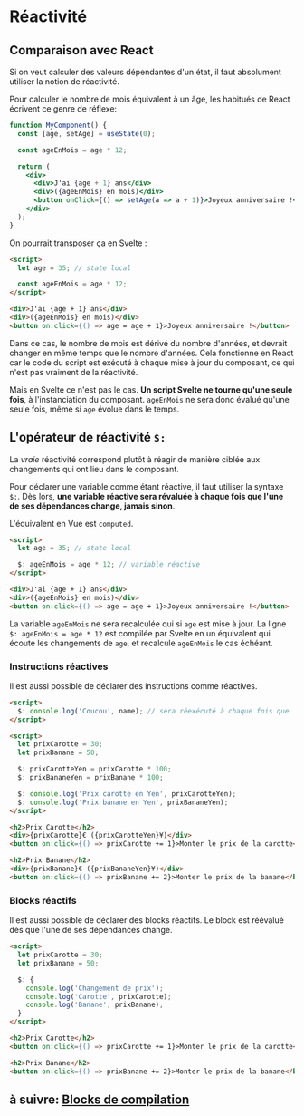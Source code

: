 # Réactivité

## Comparaison avec React

Si on veut calculer des valeurs dépendantes d'un état, il faut absolument utiliser la notion de réactivité.

Pour calculer le nombre de mois équivalent à un âge, les habitués de React écrivent ce genre de réflexe:

```jsx
function MyComponent() {
  const [age, setAge] = useState(0);

  const ageEnMois = age * 12;

  return (
    <div>
      <div>J'ai {age + 1} ans</div>
      <div>({ageEnMois} en mois)</div>
      <button onClick={() => setAge(a => a + 1)}>Joyeux anniversaire !</button>
    </div>
  );
}
```

On pourrait transposer ça en Svelte :

```html
<script>
  let age = 35; // state local

  const ageEnMois = age * 12;
</script>

<div>J'ai {age + 1} ans</div>
<div>({ageEnMois} en mois)</div>
<button on:click={() => age = age + 1}>Joyeux anniversaire !</button>
```

Dans ce cas, le nombre de mois est dérivé du nombre d'années, et devrait changer en même temps que le nombre d'années. Cela fonctionne en React car le code du script est exécuté à chaque mise à jour du composant, ce qui n'est pas vraiment de la réactivité.

Mais en Svelte ce n'est pas le cas. **Un script Svelte ne tourne qu'une seule fois**, à l'instanciation du composant. `ageEnMois` ne sera donc évalué qu'une seule fois, même si `age` évolue dans le temps.

## L'opérateur de réactivité `$:`

La _vraie_ réactivité correspond plutôt à réagir de manière ciblée aux changements qui ont lieu dans le composant.

Pour déclarer une variable comme étant réactive, il faut utiliser la syntaxe `$:`. Dès lors, **une variable réactive sera révaluée à chaque fois que l'une de ses dépendances change, jamais sinon**.

L'équivalent en Vue est `computed`.

```html
<script>
  let age = 35; // state local

  $: ageEnMois = age * 12; // variable réactive
</script>

<div>J'ai {age + 1} ans</div>
<div>({ageEnMois} en mois)</div>
<button on:click={() => age = age + 1}>Joyeux anniversaire !</button>
```

La variable `ageEnMois` ne sera recalculée qui si `age` est mise à jour. La ligne `$: ageEnMois = age * 12` est compilée par Svelte en un équivalent qui écoute les changements de `age`, et recalcule `ageEnMois` le cas échéant.

### Instructions réactives

Il est aussi possible de déclarer des instructions comme réactives.

```html
<script>
  $: console.log('Coucou', name); // sera réexécuté à chaque fois que `name` change
</script>
```

```html
<script>
  let prixCarotte = 30;
  let prixBanane = 50;

  $: prixCarotteYen = prixCarotte * 100;
  $: prixBananeYen = prixBanane * 100;

  $: console.log('Prix carotte en Yen', prixCarotteYen);
  $: console.log('Prix banane en Yen', prixBananeYen);
</script>

<h2>Prix Carotte</h2>
<div>{prixCarotte}€ ({prixCarotteYen}¥)</div>
<button on:click={() => prixCarotte += 1}>Monter le prix de la carotte</button>

<h2>Prix Banane</h2>
<div>{prixBanane}€ ({prixBananeYen}¥)</div>
<button on:click={() => prixBanane += 2}>Monter le prix de la banane</button>
```

### Blocks réactifs

Il est aussi possible de déclarer des blocks réactifs. Le block est réévalué dès que l'une de ses dépendances change.

```html
<script>
  let prixCarotte = 30;
  let prixBanane = 50;

  $: {
    console.log('Changement de prix');
    console.log('Carotte', prixCarotte);
    console.log('Banane', prixBanane);
  }
</script>

<h2>Prix Carotte</h2>
<button on:click={() => prixCarotte += 1}>Monter le prix de la carotte</button>

<h2>Prix Banane</h2>
<button on:click={() => prixBanane += 2}>Monter le prix de la banane</button>
```

## à suivre: [Blocks de compilation](./2-3_blocks.md)
